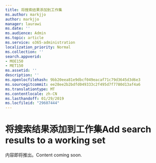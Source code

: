 ```yaml
---
title: 将搜索结果添加到工作集
ms.author: markjjo
author: markjjo
manager: laurawi
ms.date: ''
ms.audience: Admin
ms.topic: article
ms.service: o365-administration
localization_priority: Normal
ms.collection: ''
search.appverid:
- MOE150
- MET150
ms.assetid: ''
description: ''
ms.openlocfilehash: 9bb20eea81e9dbcf049eacaf71c79d3645d3d6e3
ms.sourcegitcommit: ee28ee2b2bdfd049333c2f495d7f7780d13af4a6
ms.translationtype: MT
ms.contentlocale: zh-CN
ms.lasthandoff: 01/29/2019
ms.locfileid: "29607444"
---
```

# <a name="add-search-results-to-a-working-set"></a><span data-ttu-id="354f3-102">将搜索结果添加到工作集</span><span class="sxs-lookup"><span data-stu-id="354f3-102">Add search results to a working set</span></span>

<span data-ttu-id="354f3-103">内容即将推出。</span><span class="sxs-lookup"><span data-stu-id="354f3-103">Content coming soon.</span></span>